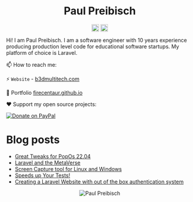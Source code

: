 <p align="center"> <h1 align="center"> Paul Preibisch</h1> </p>
<p align="center">
<a href="https://github.com/firecentaur" target="_blank"><img align="center" src="https://cdn.jsdelivr.net/npm/simple-icons@3.0.1/icons/github.svg" alt="Paul Preibisch" height="20" width="20" /></a>
<a href="https://dev.to/firecentaur" target="_blank"><img align="center" src="https://cdn.jsdelivr.net/npm/simple-icons@3.0.1/icons/blogger.svg" alt="Paul Preibisch Blog" height="20" width="20" /></a>
</p>

Hi! I am Paul Preibisch. I am a software engineer with 10 years experience producing production level code for educational software startups. My platform of choice is Laravel.


📫 How to reach me:

⚡ `Website` - [b3dmultitech.com](https://b3dmultitech.com)

💬 Portfolio [firecentaur.github.io](https://firecentaur.github.io/)

❤️ Support my open source projects:

[![Donate on PayPal](https://img.shields.io/badge/--paypal?label=PayPal&logo=PayPal&style=social)](https://www.paypal.com/donate/?hosted_button_id=TXCCMYFYVREJJ)


# Blog posts
<!-- BLOG-POST-LIST:START -->
- [Great Tweaks for PopOs 22.04](https://dev.to/firecentaur/great-tweaks-for-popos-2204-404a)
- [Laravel and the MetaVerse](https://dev.to/firecentaur/laravel-and-the-metaverse-kid)
- [Screen Capture tool for Linux and Windows](https://dev.to/firecentaur/screen-capture-tool-for-linux-and-windows-5mk)
- [Speeds up Your Tests!](https://dev.to/firecentaur/schema-dump-speeds-up-tests-1635)
- [Creating a Laravel Website with out of the box authentication system](https://dev.to/firecentaur/creating-a-laravel-website-with-out-of-the-box-authentication-system-jl3)
<!-- BLOG-POST-LIST:END -->


<p align="center">
	<img src=https://github-readme-stats.vercel.app/api?username=paulpreibisch&show_icons=true alt="Paul Preibisch" />
</p>
